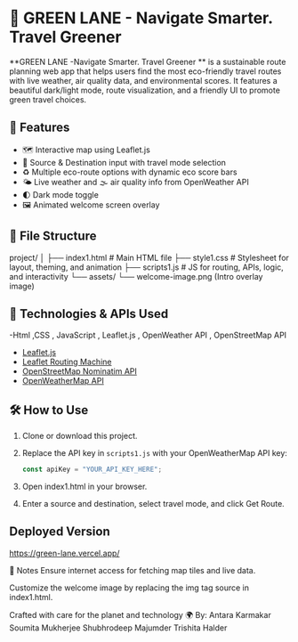 # 🌱 GREEN LANE - Navigate Smarter. Travel Greener

**GREEN LANE -Navigate Smarter. Travel Greener ** is a sustainable route planning web app that helps users find the most eco-friendly travel routes with live weather, air quality data, and environmental scores. It features a beautiful dark/light mode, route visualization, and a friendly UI to promote green travel choices.

## 🚀 Features

- 🗺️ Interactive map using Leaflet.js
- 📍 Source & Destination input with travel mode selection
- ♻️ Multiple eco-route options with dynamic eco score bars
- 🌤️ Live weather and 🌫️ air quality info from OpenWeather API
- 🌓 Dark mode toggle
- 🖼️ Animated welcome screen overlay

## 📁 File Structure

project/ │ ├── index1.html # Main HTML file ├── style1.css # Stylesheet for layout, theming, and animation ├── scripts1.js # JS for routing, APIs, logic, and interactivity └── assets/ └── welcome-image.png (Intro overlay image)

## 🔧 Technologies & APIs Used

-Html ,CSS , JavaScript , Leaflet.js , OpenWeather API , OpenStreetMap API
- [Leaflet.js](https://leafletjs.com/)
- [Leaflet Routing Machine](https://www.liedman.net/leaflet-routing-machine/)
- [OpenStreetMap Nominatim API](https://nominatim.org/)
- [OpenWeatherMap API](https://openweathermap.org/api)

## 🛠️ How to Use

1. Clone or download this project.
2. Replace the API key in `scripts1.js` with your OpenWeatherMap API key:
   ```js
   const apiKey = "YOUR_API_KEY_HERE";
3. Open index1.html in your browser.

4. Enter a source and destination, select travel mode, and click Get Route.

## Deployed Version
https://green-lane.vercel.app/


📌 Notes
Ensure internet access for fetching map tiles and live data.

Customize the welcome image by replacing the img tag source in index1.html.

Crafted with care for the planet and technology 🌍
By:
Antara Karmakar
Soumita Mukherjee
Shubhrodeep Majumder
Trishita Halder
